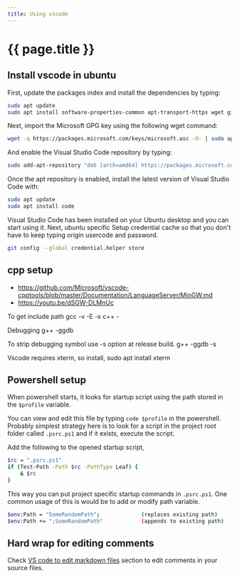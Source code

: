 ```yaml
---
title: Using vscode
---
```


# {{ page.title }}


## Install vscode in ubuntu
First, update the packages index and install the dependencies by typing:
```bash
sudo apt update
sudo apt install software-properties-common apt-transport-https wget git
```
Next, import the Microsoft GPG key using the following wget command:
```bash
wget -q https://packages.microsoft.com/keys/microsoft.asc -O- | sudo apt-key add -
```

And enable the Visual Studio Code repository by typing:

```bash
sudo add-apt-repository "deb [arch=amd64] https://packages.microsoft.com/repos/vscode stable main"
```
Once the apt repository is enabled, install the latest version of Visual Studio Code with:
```bash
sudo apt update
sudo apt install code
```
Visual Studio Code has been installed on your Ubuntu desktop and you can start using it. Next, ubuntu specific Setup credential cache so that you don't have to keep typing origin usercode and password.

```bash
git config --global credential.helper store
```

## cpp setup

* <https://github.com/Microsoft/vscode-cpptools/blob/master/Documentation/LanguageServer/MinGW.md>
* <https://youtu.be/dSGW-DLMnUc>

To get include path
gcc -v -E -x c++ -


Debugging
g++ -ggdb <files>

To strip debugging symbol use -s option at release build.
g++ -ggdb -s <files>

Vscode requires xterm, so install, sudo apt install xterm

## Powershell setup

When powershell starts, it looks for startup script using the path 
stored in the `$profile` variable.

You can view and edit this file by typing `code $profile` in the powershell.
Probably simplest strategy here is to look for a script in the project root
folder called `.psrc.ps1` and if it exists, execute the script.

Add the following to the opened startup script,
```bash
$rc = ".psrc.ps1"
if (Test-Path -Path $rc -PathType Leaf) {
    & $rc
}
```
This way you can put project specific startup commands in `.psrc.ps1`.
One common usage of this is would be to add or modify path variable.
```bash
$env:Path = "SomeRandomPath";             (replaces existing path) 
$env:Path += ";SomeRandomPath"            (appends to existing path)
```

## Hard wrap for editing comments

Check [VS code to edit markdown
files](text-content.md#vs-code-to-edit-markdown-files) section to edit comments
in your source files.
